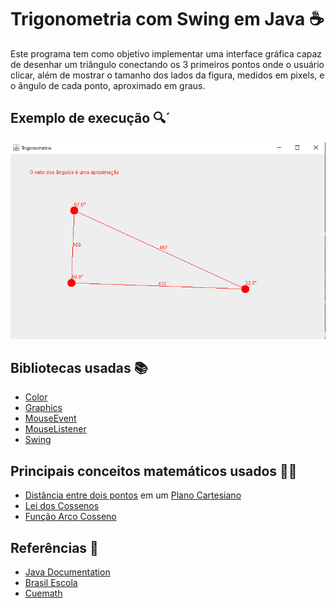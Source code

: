 
# Trigonometria com Swing em Java ☕

Este programa tem como objetivo implementar uma interface gráfica capaz de desenhar um triângulo conectando os 3 primeiros pontos onde o usuário clicar, além de mostrar o tamanho dos lados da figura, medidos em pixels, e o ângulo de cada ponto, aproximado em graus.

## Exemplo de execução 🔍´

![Exemplo de execução](https://github.com/cassio-mendes/Trigonometria_Swing/blob/main/exemplo.png)

## Bibliotecas usadas 📚

- [Color](https://docs.oracle.com/javase/8/docs/api/java/awt/Color.html)
- [Graphics](https://docs.oracle.com/javase/8/docs/api/java/awt/Graphics.html)
- [MouseEvent](https://docs.oracle.com/javase/8/docs/api/java/awt/event/MouseEvent.html)
- [MouseListener](https://docs.oracle.com/javase/8/docs/api/java/awt/event/MouseListener.html)
- [Swing](https://docs.oracle.com/javase/8/docs/api/)

## Principais conceitos matemáticos usados 👨‍🏫

- [Distância entre dois pontos](https://brasilescola.uol.com.br/o-que-e/matematica/o-que-e-distancia-entre-dois-pontos.htm#:~:text=A%20dist%C3%A2ncia%20entre%20dois%20pontos,dois%20pontos%20usando%20suas%20coordenadas.) em um [Plano Cartesiano](https://brasilescola.uol.com.br/o-que-e/matematica/o-que-e-plano-cartesiano.htm)
- [Lei dos Cossenos](https://brasilescola.uol.com.br/matematica/lei-coseno.htm#:~:text=A%20lei%20dos%20cossenos%20%C3%A9%20aplic%C3%A1vel%20quando%20s%C3%A3o%20conhecidos%20os,resulta%20no%20teorema%20de%20Pit%C3%A1goras.)
- [Função Arco Cosseno](https://www.cuemath.com/trigonometry/arccosine/)

## Referências 🔎

- [Java Documentation](https://docs.oracle.com/javase/8/docs/api/)
- [Brasil Escola](https://brasilescola.uol.com.br/)
- [Cuemath](https://cuemath.com)
